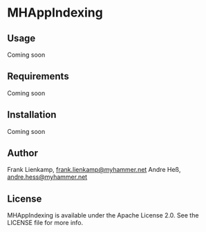 # MHAppIndexing

## Usage

Coming soon

## Requirements

Coming soon

## Installation

Coming soon

## Author

Frank Lienkamp, frank.lienkamp@myhammer.net
Andre Heß, andre.hess@myhammer.net 

## License

MHAppIndexing is available under the Apache License 2.0. See the LICENSE file for more info.
